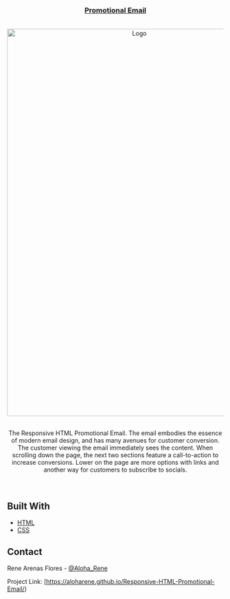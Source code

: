 
<div><h3 align="center"><a href="https://www.example.com](https://aloharene.github.io/Responsive-HTML-Promotional-Email/">Promotional Email</a>
</h3></div>



<!-- PROJECT LOGO -->
<br />
<div align="center">
  <a href="https://aloharene.github.io/Responsive-HTML-Promotional-Email/">
    <img src="https://i.postimg.cc/tgbzbchm/Promotional-Email.png" alt="Logo" width="600" height="900">
  </a>

  
<br />
<br />
  <p align="center">
    The Responsive HTML Promotional Email. The email embodies the essence of modern email design, and has many avenues for customer conversion. The customer viewing the email immediately sees the content. When scrolling down the page, the next two sections feature a call-to-action to increase conversions. Lower on the page are more options with links and another way for customers to subscribe to socials.
    <br />
    <br />
    <br />
    
  </p>



</div>




## Built With

* [HTML](https://developer.mozilla.org/en-US/docs/Learn/Getting_started_with_the_web/HTML_basics)
* [CSS](https://developer.mozilla.org/en-US/docs/Web/CSS)



<!-- CONTACT -->
## Contact

Rene Arenas Flores - [@Aloha_Rene](https://twitter.com/Aloha_Rene)

Project Link: [https://aloharene.github.io/Responsive-HTML-Promotional-Email/)




